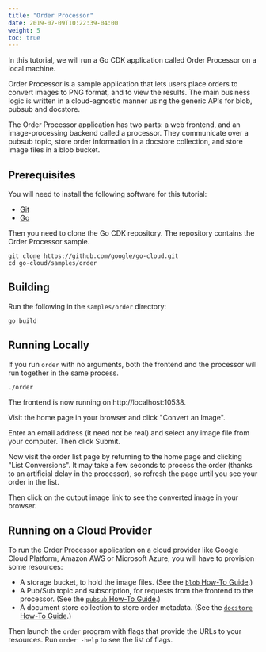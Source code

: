 ```yaml
---
title: "Order Processor"
date: 2019-07-09T10:22:39-04:00
weight: 5
toc: true
---
```


In this tutorial, we will run a Go CDK application called Order Processor
on a local machine.

<!--more-->

Order Processor is a sample application that lets users place orders to convert
images to PNG format, and to view the results. The main business logic is
written in a cloud-agnostic manner using the generic APIs for blob, pubsub and
docstore.

The Order Processor application has two parts: a web frontend, and an
image-processing backend called a processor. They communicate over a pubsub
topic, store order information in a docstore collection, and store image files
in a blob bucket.

## Prerequisites

You will need to install the following software for this tutorial:

-   [Git](https://git-scm.com/)
-   [Go](https://golang.org/doc/install)

Then you need to clone the Go CDK repository. The
repository contains the Order Processor sample.

```shell
git clone https://github.com/google/go-cloud.git
cd go-cloud/samples/order
```

## Building

Run the following in the `samples/order` directory:

```shell
go build
```

## Running Locally

If you run `order` with no arguments, both the frontend and the processor will
run together in the same process. 

```shell
./order
```
The frontend is now running on http://localhost:10538.

Visit the home page in your browser and click "Convert an Image".

Enter an email address (it need not be real) and select any image file from your
computer. Then click Submit.

Now visit the order list page by returning to the home page and clicking "List
Conversions". It may take a few seconds to process the order (thanks to an
artificial delay in the processor), so refresh the page until you see your order
in the list.

Then click on the output image link to see the converted image in your browser.

## Running on a Cloud Provider

To run the Order Processor application on a cloud provider like Google Cloud
Platform, Amazon AWS or Microsoft Azure, you will have to provision
some resources:

- A storage bucket, to hold the image files. (See the 
  [`blob` How-To Guide](https://gocloud.dev/howto/blob/).)
- A Pub/Sub topic and subscription, for requests from the frontend to the
  processor. (See the [`pubsub` How-To Guide](https://gocloud.dev/howto/pubsub/).)
- A document store collection to store order metadata. (See the [`docstore` How-To
  Guide](https://gocloud.dev/howto/docstore/).)
  

Then launch the `order` program with flags that provide the URLs to your
resources. Run `order -help` to see the list of flags.

